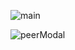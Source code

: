 ![main](https://github.com/user-attachments/assets/d48084ba-789b-4e79-95a7-631bc4d40fab)

![peerModal](https://github.com/user-attachments/assets/578e0438-1879-4757-8443-76f33079d9eb)
